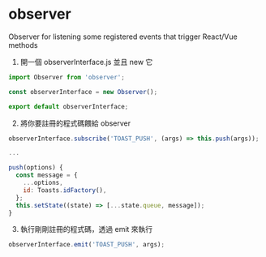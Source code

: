 # observer
Observer for listening some registered events that trigger React/Vue methods

1. 開一個 observerInterface.js 並且 new 它
```javascript
import Observer from 'observer';

const observerInterface = new Observer();

export default observerInterface;
```

2. 將你要註冊的程式碼餵給 observer
```javascript
observerInterface.subscribe('TOAST_PUSH', (args) => this.push(args));

...

push(options) {
  const message = {
    ...options,
    id: Toasts.idFactory(),
  };
  this.setState((state) => [...state.queue, message]);
}
```

3. 執行剛剛註冊的程式碼，透過 emit 來執行

```javascript
observerInterface.emit('TOAST_PUSH', args);
```

